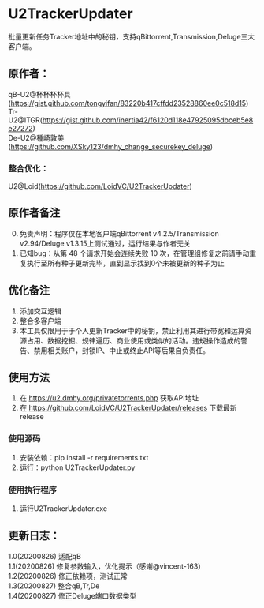# U2TrackerUpdater
批量更新任务Tracker地址中的秘钥，支持qBittorrent,Transmission,Deluge三大客户端。
## 原作者：
qB-U2@杯杯杯杯具(https://gist.github.com/tongyifan/83220b417cffdd23528860ee0c518d15)  
Tr-U2@ITGR(https://gist.github.com/inertia42/f6120d118e47925095dbceb5e8e27272)  
De-U2@種崎敦美(https://github.com/XSky123/dmhy_change_securekey_deluge)  
### 整合优化：
U2@Loid(https://github.com/LoidVC/U2TrackerUpdater)

## 原作者备注
0. 免责声明：程序仅在本地客户端qBittorrent v4.2.5/Transmission v2.94/Deluge v1.3.15上测试通过，运行结果与作者无关
1. 已知bug：从第 48 个请求开始会连续失败 10 次，在管理组修复之前请手动重复执行至所有种子更新完毕，直到显示找到0个未被更新的种子为止

## 优化备注
1. 添加交互逻辑  
2. 整合多客户端  
3. 本工具仅限用于于个人更新Tracker中的秘钥，禁止利用其进行带宽和运算资源占用、数据挖掘、规律遍历、商业使用或类似的活动。违规操作造成的警告、禁用相关账户，封锁IP、中止或终止API等后果自负责任。  

## 使用方法
1. 在 https://u2.dmhy.org/privatetorrents.php 获取API地址
2. 在 https://github.com/LoidVC/U2TrackerUpdater/releases 下载最新release
### 使用源码
1. 安装依赖：pip install -r requirements.txt
2. 运行：python U2TrackerUpdater.py
### 使用执行程序
1. 运行U2TrackerUpdater.exe

## 更新日志：
1.0(20200826) 适配qB  
1.1(20200826) 修复参数输入，优化提示（感谢@vincent-163）  
1.2(20200826) 修正依赖项，测试正常  
1.3(20200827) 整合qB,Tr,De  
1.4(20200827) 修正Deluge端口数据类型  
